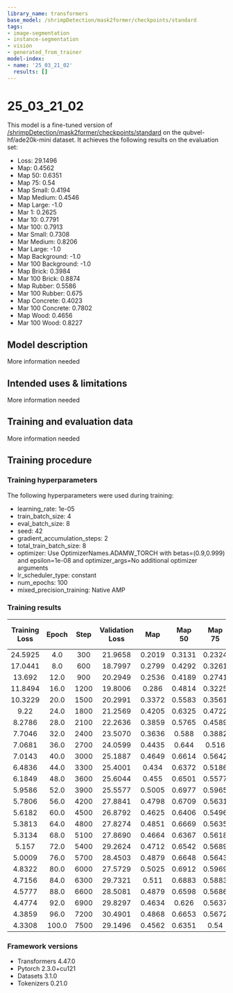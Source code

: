 ```yaml
---
library_name: transformers
base_model: /shrimpDetection/mask2former/checkpoints/standard
tags:
- image-segmentation
- instance-segmentation
- vision
- generated_from_trainer
model-index:
- name: '25_03_21_02'
  results: []
---
```


<!-- This model card has been generated automatically according to the information the Trainer had access to. You
should probably proofread and complete it, then remove this comment. -->

# 25_03_21_02

This model is a fine-tuned version of [/shrimpDetection/mask2former/checkpoints/standard](https://huggingface.co//shrimpDetection/mask2former/checkpoints/standard) on the qubvel-hf/ade20k-mini dataset.
It achieves the following results on the evaluation set:
- Loss: 29.1496
- Map: 0.4562
- Map 50: 0.6351
- Map 75: 0.54
- Map Small: 0.4194
- Map Medium: 0.4546
- Map Large: -1.0
- Mar 1: 0.2625
- Mar 10: 0.7791
- Mar 100: 0.7913
- Mar Small: 0.7308
- Mar Medium: 0.8206
- Mar Large: -1.0
- Map Background: -1.0
- Mar 100 Background: -1.0
- Map Brick: 0.3984
- Mar 100 Brick: 0.8874
- Map Rubber: 0.5586
- Mar 100 Rubber: 0.675
- Map Concrete: 0.4023
- Mar 100 Concrete: 0.7802
- Map Wood: 0.4656
- Mar 100 Wood: 0.8227

## Model description

More information needed

## Intended uses & limitations

More information needed

## Training and evaluation data

More information needed

## Training procedure

### Training hyperparameters

The following hyperparameters were used during training:
- learning_rate: 1e-05
- train_batch_size: 4
- eval_batch_size: 8
- seed: 42
- gradient_accumulation_steps: 2
- total_train_batch_size: 8
- optimizer: Use OptimizerNames.ADAMW_TORCH with betas=(0.9,0.999) and epsilon=1e-08 and optimizer_args=No additional optimizer arguments
- lr_scheduler_type: constant
- num_epochs: 100
- mixed_precision_training: Native AMP

### Training results

| Training Loss | Epoch | Step | Validation Loss | Map    | Map 50 | Map 75 | Map Small | Map Medium | Map Large | Mar 1  | Mar 10 | Mar 100 | Mar Small | Mar Medium | Mar Large | Map Background | Mar 100 Background | Map Brick | Mar 100 Brick | Map Rubber | Mar 100 Rubber | Map Concrete | Mar 100 Concrete | Map Wood | Mar 100 Wood |
|:-------------:|:-----:|:----:|:---------------:|:------:|:------:|:------:|:---------:|:----------:|:---------:|:------:|:------:|:-------:|:---------:|:----------:|:---------:|:--------------:|:------------------:|:---------:|:-------------:|:----------:|:--------------:|:------------:|:----------------:|:--------:|:------------:|
| 24.5925       | 4.0   | 300  | 21.9658         | 0.2019 | 0.3131 | 0.2324 | 0.1554    | 0.2416     | -1.0      | 0.1414 | 0.4604 | 0.5201  | 0.4387    | 0.5407     | -1.0      | -1.0           | -1.0               | 0.3562    | 0.7654        | 0.0098     | 0.2125         | 0.067        | 0.3781           | 0.3747   | 0.7244       |
| 17.0441       | 8.0   | 600  | 18.7997         | 0.2799 | 0.4292 | 0.3261 | 0.2398    | 0.2835     | -1.0      | 0.1519 | 0.5309 | 0.6007  | 0.5059    | 0.6329     | -1.0      | -1.0           | -1.0               | 0.4346    | 0.7907        | 0.045      | 0.3656         | 0.1702       | 0.5234           | 0.4695   | 0.7229       |
| 13.692        | 12.0  | 900  | 20.2949         | 0.2536 | 0.4189 | 0.2741 | 0.2214    | 0.2602     | -1.0      | 0.174  | 0.555  | 0.6079  | 0.5243    | 0.6435     | -1.0      | -1.0           | -1.0               | 0.3019    | 0.8187        | 0.1216     | 0.3219         | 0.2338       | 0.6177           | 0.3571   | 0.6732       |
| 11.8494       | 16.0  | 1200 | 19.8006         | 0.286  | 0.4814 | 0.3225 | 0.2556    | 0.2942     | -1.0      | 0.1928 | 0.6161 | 0.6568  | 0.5431    | 0.7053     | -1.0      | -1.0           | -1.0               | 0.2862    | 0.8206        | 0.2185     | 0.4281         | 0.2621       | 0.6583           | 0.3772   | 0.7202       |
| 10.3229       | 20.0  | 1500 | 20.2991         | 0.3372 | 0.5583 | 0.3561 | 0.2971    | 0.338      | -1.0      | 0.2135 | 0.6691 | 0.6821  | 0.5737    | 0.7338     | -1.0      | -1.0           | -1.0               | 0.2925    | 0.8346        | 0.3676     | 0.4906         | 0.3067       | 0.6823           | 0.3818   | 0.7209       |
| 9.22          | 24.0  | 1800 | 21.2569         | 0.4205 | 0.6325 | 0.4722 | 0.3198    | 0.4341     | -1.0      | 0.2165 | 0.6935 | 0.7097  | 0.6138    | 0.7544     | -1.0      | -1.0           | -1.0               | 0.4718    | 0.8425        | 0.4227     | 0.5406         | 0.3282       | 0.6948           | 0.4592   | 0.7608       |
| 8.2786        | 28.0  | 2100 | 22.2636         | 0.3859 | 0.5765 | 0.4589 | 0.3359    | 0.4036     | -1.0      | 0.2288 | 0.7208 | 0.7287  | 0.6414    | 0.7654     | -1.0      | -1.0           | -1.0               | 0.4036    | 0.8486        | 0.4451     | 0.5906         | 0.2283       | 0.7063           | 0.4668   | 0.7695       |
| 7.7046        | 32.0  | 2400 | 23.5070         | 0.3636 | 0.588  | 0.3882 | 0.2967    | 0.3763     | -1.0      | 0.2126 | 0.6972 | 0.7063  | 0.6134    | 0.7554     | -1.0      | -1.0           | -1.0               | 0.4042    | 0.8374        | 0.3331     | 0.5063         | 0.2809       | 0.713            | 0.436    | 0.7685       |
| 7.0681        | 36.0  | 2700 | 24.0599         | 0.4435 | 0.644  | 0.516  | 0.3579    | 0.4781     | -1.0      | 0.2445 | 0.7475 | 0.7575  | 0.6742    | 0.7988     | -1.0      | -1.0           | -1.0               | 0.4818    | 0.8612        | 0.5043     | 0.6219         | 0.2901       | 0.7526           | 0.4977   | 0.7943       |
| 7.0143        | 40.0  | 3000 | 25.1887         | 0.4649 | 0.6614 | 0.5642 | 0.3624    | 0.5128     | -1.0      | 0.2526 | 0.7495 | 0.7569  | 0.6634    | 0.7996     | -1.0      | -1.0           | -1.0               | 0.4783    | 0.865         | 0.5321     | 0.625          | 0.3325       | 0.7516           | 0.5168   | 0.786        |
| 6.4836        | 44.0  | 3300 | 25.4001         | 0.434  | 0.6372 | 0.5186 | 0.3862    | 0.4456     | -1.0      | 0.2523 | 0.7392 | 0.7487  | 0.6696    | 0.791      | -1.0      | -1.0           | -1.0               | 0.4096    | 0.8593        | 0.4889     | 0.5969         | 0.3336       | 0.7469           | 0.5039   | 0.7919       |
| 6.1849        | 48.0  | 3600 | 25.6044         | 0.455  | 0.6501 | 0.5577 | 0.4163    | 0.4733     | -1.0      | 0.2555 | 0.7596 | 0.7702  | 0.6993    | 0.8086     | -1.0      | -1.0           | -1.0               | 0.4477    | 0.8813        | 0.4858     | 0.625          | 0.3689       | 0.7719           | 0.5175   | 0.8025       |
| 5.9586        | 52.0  | 3900 | 25.5577         | 0.5005 | 0.6977 | 0.5965 | 0.4372    | 0.5322     | -1.0      | 0.2574 | 0.766  | 0.7767  | 0.6967    | 0.8113     | -1.0      | -1.0           | -1.0               | 0.5247    | 0.8822        | 0.5733     | 0.6562         | 0.3695       | 0.7604           | 0.5344   | 0.8079       |
| 5.7806        | 56.0  | 4200 | 27.8841         | 0.4798 | 0.6709 | 0.5631 | 0.433     | 0.4947     | -1.0      | 0.258  | 0.7705 | 0.7798  | 0.7085    | 0.8129     | -1.0      | -1.0           | -1.0               | 0.4757    | 0.8822        | 0.5507     | 0.6531         | 0.3757       | 0.7714           | 0.5169   | 0.8126       |
| 5.6182        | 60.0  | 4500 | 26.8792         | 0.4625 | 0.6406 | 0.5496 | 0.391     | 0.4785     | -1.0      | 0.2557 | 0.7686 | 0.7813  | 0.6972    | 0.8163     | -1.0      | -1.0           | -1.0               | 0.4306    | 0.8827        | 0.5146     | 0.6562         | 0.3875       | 0.7656           | 0.5175   | 0.8204       |
| 5.3813        | 64.0  | 4800 | 27.8274         | 0.4851 | 0.6669 | 0.5635 | 0.449     | 0.5011     | -1.0      | 0.2737 | 0.7772 | 0.7901  | 0.7188    | 0.8245     | -1.0      | -1.0           | -1.0               | 0.4428    | 0.8897        | 0.538      | 0.6719         | 0.4296       | 0.7802           | 0.53     | 0.8187       |
| 5.3134        | 68.0  | 5100 | 27.8690         | 0.4664 | 0.6367 | 0.5618 | 0.423     | 0.4606     | -1.0      | 0.2683 | 0.7819 | 0.7942  | 0.7248    | 0.8266     | -1.0      | -1.0           | -1.0               | 0.426     | 0.8836        | 0.5463     | 0.6969         | 0.4022       | 0.775            | 0.4909   | 0.8212       |
| 5.157         | 72.0  | 5400 | 29.2624         | 0.4712 | 0.6542 | 0.5689 | 0.4131    | 0.4912     | -1.0      | 0.2633 | 0.782  | 0.7921  | 0.7165    | 0.8263     | -1.0      | -1.0           | -1.0               | 0.4539    | 0.8902        | 0.5551     | 0.675          | 0.3584       | 0.7682           | 0.5173   | 0.835        |
| 5.0009        | 76.0  | 5700 | 28.4503         | 0.4879 | 0.6648 | 0.5643 | 0.4525    | 0.4937     | -1.0      | 0.2651 | 0.7913 | 0.8019  | 0.735     | 0.8341     | -1.0      | -1.0           | -1.0               | 0.4414    | 0.8893        | 0.574      | 0.7125         | 0.423        | 0.7745           | 0.5132   | 0.8315       |
| 4.8322        | 80.0  | 6000 | 27.5729         | 0.5025 | 0.6912 | 0.5969 | 0.4404    | 0.5309     | -1.0      | 0.2698 | 0.7842 | 0.794   | 0.7193    | 0.8264     | -1.0      | -1.0           | -1.0               | 0.4625    | 0.8864        | 0.5802     | 0.6969         | 0.4636       | 0.7729           | 0.5037   | 0.82         |
| 4.7156        | 84.0  | 6300 | 29.7321         | 0.511  | 0.6883 | 0.5883 | 0.4565    | 0.5174     | -1.0      | 0.273  | 0.7939 | 0.806   | 0.7402    | 0.8368     | -1.0      | -1.0           | -1.0               | 0.5008    | 0.8953        | 0.6074     | 0.7219         | 0.3925       | 0.7812           | 0.5436   | 0.8256       |
| 4.5777        | 88.0  | 6600 | 28.5081         | 0.4879 | 0.6598 | 0.5686 | 0.4382    | 0.5101     | -1.0      | 0.2678 | 0.7931 | 0.8033  | 0.7364    | 0.8368     | -1.0      | -1.0           | -1.0               | 0.4479    | 0.8822        | 0.5755     | 0.7219         | 0.431        | 0.7797           | 0.4971   | 0.8296       |
| 4.4774        | 92.0  | 6900 | 29.8297         | 0.4634 | 0.626  | 0.5637 | 0.4389    | 0.4568     | -1.0      | 0.2724 | 0.7941 | 0.8045  | 0.7418    | 0.8344     | -1.0      | -1.0           | -1.0               | 0.4124    | 0.8864        | 0.5622     | 0.725          | 0.3993       | 0.7812           | 0.4799   | 0.8251       |
| 4.3859        | 96.0  | 7200 | 30.4901         | 0.4868 | 0.6653 | 0.5672 | 0.4341    | 0.5103     | -1.0      | 0.2695 | 0.7929 | 0.8051  | 0.7437    | 0.8332     | -1.0      | -1.0           | -1.0               | 0.4489    | 0.8935        | 0.56       | 0.7125         | 0.4354       | 0.7839           | 0.5028   | 0.8305       |
| 4.3308        | 100.0 | 7500 | 29.1496         | 0.4562 | 0.6351 | 0.54   | 0.4194    | 0.4546     | -1.0      | 0.2625 | 0.7791 | 0.7913  | 0.7308    | 0.8206     | -1.0      | -1.0           | -1.0               | 0.3984    | 0.8874        | 0.5586     | 0.675          | 0.4023       | 0.7802           | 0.4656   | 0.8227       |


### Framework versions

- Transformers 4.47.0
- Pytorch 2.3.0+cu121
- Datasets 3.1.0
- Tokenizers 0.21.0
